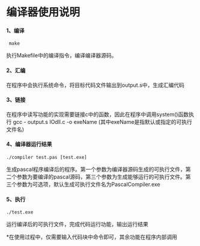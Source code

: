 # 编译器使用说明

#### 1、编译

```
 make
```

执行Makefile中的编译指令，编译编译器源码。

#### 2、汇编

在程序中会执行系统命令，将目标代码文件输出到output.s中，生成汇编代码

#### 3、链接

在程序中读写功能的实现需要链接c中的函数，因此在程序中调用system()函数执行 gcc - output.s IOdll.c -o exeName (其中exeName是指默认或指定的可执行文件名)

#### 4、编译器运行结果

```
./compiler test.pas [test.exe]
```

生成pascal程序编译后的程序。第一个参数为编译器源码生成的可执行文件，第二个参数为要编译的pascal源码，第三个参数为生成能够运行的可执行文件。第三个参数为可选项，默认生成可执行文件名为PascalCompiler.exe

#### 5、执行

```
./test.exe
```

运行编译后的可执行文件，完成代码运行功能，输出运行结果



*在使用过程中，仅需要输入代码块中命令即可，其余功能在程序内部调用